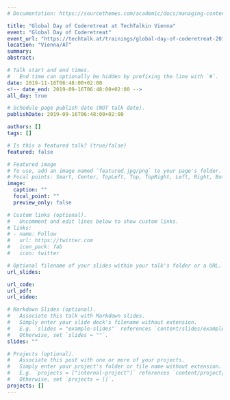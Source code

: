 ```yaml
---
# Documentation: https://sourcethemes.com/academic/docs/managing-content/

title: "Global Day of Coderetreat at TechTalkin Vienna"
event: "Global Day of Coderetreat"
event_url: "https://techtalk.at/trainings/global-day-of-coderetreat-2019/"
location: "Vienna/AT"
summary:
abstract:

# Talk start and end times.
#   End time can optionally be hidden by prefixing the line with `#`.
date: 2019-11-16T06:48:00+02:00
<!-- date_end: 2019-09-16T06:48:00+02:00 -->
all_day: true

# Schedule page publish date (NOT talk date).
publishDate: 2019-09-16T06:48:00+02:00

authors: []
tags: []

# Is this a featured talk? (true/false)
featured: false

# Featured image
# To use, add an image named `featured.jpg/png` to your page's folder.
# Focal points: Smart, Center, TopLeft, Top, TopRight, Left, Right, BottomLeft, Bottom, BottomRight.
image:
  caption: ""
  focal_point: ""
  preview_only: false

# Custom links (optional).
#   Uncomment and edit lines below to show custom links.
# links:
# - name: Follow
#   url: https://twitter.com
#   icon_pack: fab
#   icon: twitter

# Optional filename of your slides within your talk's folder or a URL.
url_slides:

url_code:
url_pdf:
url_video:

# Markdown Slides (optional).
#   Associate this talk with Markdown slides.
#   Simply enter your slide deck's filename without extension.
#   E.g. `slides = "example-slides"` references `content/slides/example-slides.md`.
#   Otherwise, set `slides = ""`.
slides: ""

# Projects (optional).
#   Associate this post with one or more of your projects.
#   Simply enter your project's folder or file name without extension.
#   E.g. `projects = ["internal-project"]` references `content/project/deep-learning/index.md`.
#   Otherwise, set `projects = []`.
projects: []
---
```

